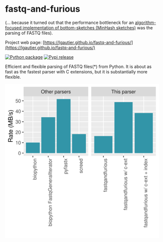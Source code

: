 # fastq-and-furious

(... because it turned out that the performance bottleneck for an
[algorithm-focused implementation of bottom-sketches (MinHash sketches)](https://github.com/lgautier/mashing-pumpkins)
was the parsing of FASTQ files).

Project web page: [https://lgautier.github.io/fastq-and-furious/](https://lgautier.github.io/fastq-and-furious/)

[![Python package](https://github.com/lgautier/fastq-and-furious/actions/workflows/pythonpackage.yml/badge.svg)](https://github.com/lgautier/fastq-and-furious/actions/workflows/pythonpackage.yml)
[![Pypi release](https://img.shields.io/pypi/v/fastq-and-furious.svg)](https://img.shields.io/pypi/v/fastq-and-furious.svg)

Efficient and flexible parsing of FASTQ files(*) from Python. It is about as fast as the fastest parser with C extensions, but it is substantially more flexible.

<img src="throughput.svg">
